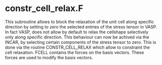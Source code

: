 # constr_cell_relax.F
This subroutine allows to block the relaxation of the unit cell along specific direction by setting to zero the selected entries of the stress tensor in VASP. In fact VASP, does not allow by default to relax the cellshape selectively only along specific direction. This behaviour can now be achived via the INCAR, by selecting certain components of the stress tensor to zero.
This is done via the routine CONSTR_CELL_RELAX which allow to constraint the cell relaxation.
FCELL contains the forces on the basis vectors. These forces are used to modify the basis vectors.
